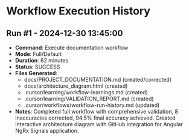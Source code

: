 # Workflow Execution History

## Run #1 - 2024-12-30 13:45:00
- **Command**: Execute documentation workflow
- **Mode**: Full/Default
- **Duration**: 62 minutes
- **Status**: SUCCESS
- **Files Generated**:
  - docs/PROJECT_DOCUMENTATION.md (created/corrected)
  - docs/architecture_diagram.html (created)
  - .cursor/learning/workflow-learnings.md (created)
  - .cursor/learning/VALIDATION_REPORT.md (created)
  - .cursor/workflows/workflow-run-history.md (updated)
- **Notes**: Completed full workflow with comprehensive validation, 8 inaccuracies corrected, 94.5% final accuracy achieved. Created interactive architecture diagram with GitHub integration for Angular NgRx Signals application. 